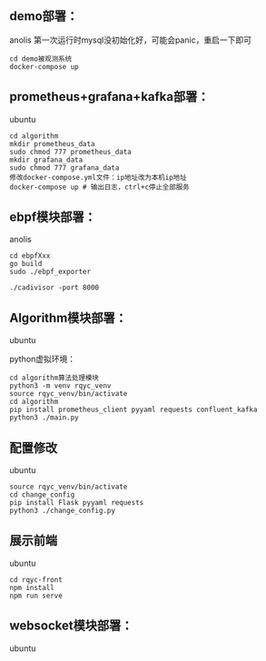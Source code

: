 
## demo部署：
anolis
第一次运行时mysql没初始化好，可能会panic，重启一下即可
```shell
cd demo被观测系统
docker-compose up
```

## prometheus+grafana+kafka部署：

ubuntu

```shell
cd algorithm
mkdir prometheus_data
sudo chmod 777 prometheus_data
mkdir grafana_data
sudo chmod 777 grafana_data
修改docker-compose.yml文件：ip地址改为本机ip地址
docker-compose up # 输出日志，ctrl+c停止全部服务
```

## ebpf模块部署：

anolis

```shell
cd ebpfXxx
go build
sudo ./ebpf_exporter

./cadivisor -port 8000
```

## Algorithm模块部署：

ubuntu

python虚拟环境：
```shell
cd algorithm算法处理模块
python3 -m venv rqyc_venv
source rqyc_venv/bin/activate
cd algorithm
pip install prometheus_client pyyaml requests confluent_kafka
python3 ./main.py
```

## 配置修改

ubuntu

```shell
source rqyc_venv/bin/activate
cd change_config
pip install Flask pyyaml requests
python3 ./change_config.py
```

## 展示前端

ubuntu

```shell
cd rqyc-front
npm install
npm run serve
```

## websocket模块部署：

ubuntu

```shell
